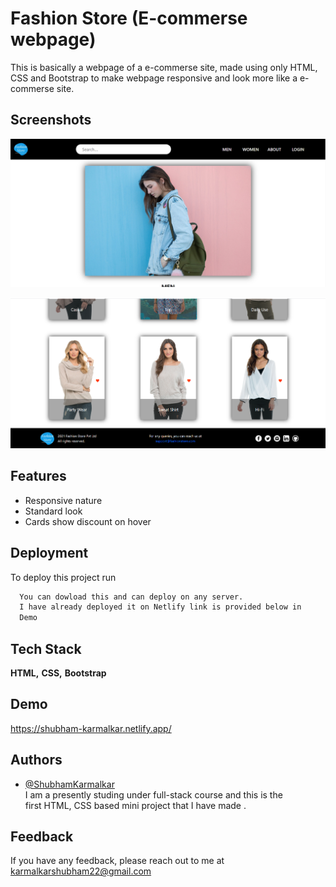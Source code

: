
# Fashion Store (E-commerse webpage)

This is basically a webpage of a e-commerse site, made using only HTML, CSS and Bootstrap to make webpage responsive and look more like a e-commerse site.


## Screenshots

<kbd>![App Screenshot](https://github.com/Shubham-Karmalkar/First-html-css_Mini_Project/blob/main/first-mini-project/Images/Screenshot%20(748).png)</kbd>  
  
  
<kbd>![App Screenshot](https://github.com/Shubham-Karmalkar/First-html-css_Mini_Project/blob/main/first-mini-project/Images/Screenshot%20(747).png)</kbd>

  
## Features

- Responsive nature
- Standard look
- Cards show discount on hover

  
## Deployment

To deploy this project run

```bash
  You can dowload this and can deploy on any server. 
  I have already deployed it on Netlify link is provided below in
  Demo
```

  
## Tech Stack

**HTML,**
**CSS,**
**Bootstrap**

  
## Demo

https://shubham-karmalkar.netlify.app/



  
## Authors

- [@ShubhamKarmalkar](https://github.com/Shubham-Karmalkar)  
    I am a presently studing under full-stack course and this is the  
    first HTML, CSS based mini project that I have made .

  
## Feedback

If you have any feedback, please reach out to me at karmalkarshubham22@gmail.com

  
